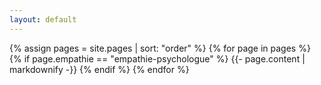 ```yaml
---
layout: default
---
```


{% assign pages = site.pages | sort: "order" %}
{% for page in pages %}
 {% if  page.empathie == "empathie-psychologue" %}
    {{- page.content | markdownify -}}
  {% endif %}
{% endfor %}